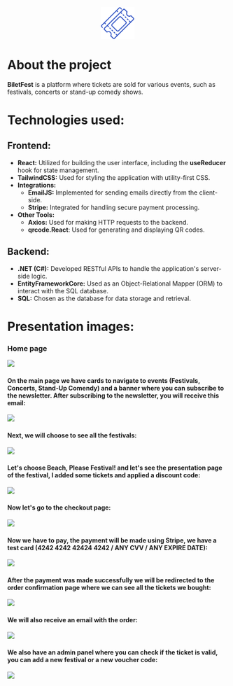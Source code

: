 <div align='center'><img style="width:15%" src='Frontend/public/logo.png'/></div>

# About the project

**BiletFest** is a platform where tickets are sold for various events, such as festivals, concerts or stand-up comedy shows.

<h1>Technologies used:</h1>
<h2>Frontend:</h2>

   - **React:** Utilized for building the user interface, including the **useReducer** hook for state management.
   - **TailwindCSS:** Used for styling the application with utility-first CSS.
   - **Integrations:**
       * **EmailJS:** Implemented for sending emails directly from the client-side.
       * **Stripe:** Integrated for handling secure payment processing.
   - **Other Tools:**
       * **Axios:** Used for making HTTP requests to the backend.
       * **qrcode.React**: Used for generating and displaying QR codes.

<h2>Backend:</h2>

   - **.NET (C#):** Developed RESTful APIs to handle the application's server-side logic.
   - **EntityFrameworkCore:** Used as an Object-Relational Mapper (ORM) to interact with the SQL database.
   - **SQL:** Chosen as the database for data storage and retrieval.

<h1>Presentation images:</h1>
<h3>Home page</h3>
<img src="https://i.imgur.com/emOKPXc.png" />
<h4>On the main page we have cards to navigate to events (Festivals, Concerts, Stand-Up Comendy) and a banner where you can subscribe to the newsletter. After subscribing to the newsletter, you will receive this email:</h4>
<img src="https://i.imgur.com/Cqvn3Nk.png"/>
<h4>Next, we will choose to see all the festivals:</h4>
<img src="https://i.imgur.com/nj2q5oE.png" />
<h4>Let's choose Beach, Please Festival! and let's see the presentation page of the festival, I added some tickets and applied a discount code:</h4>
<img src="https://i.imgur.com/v4RtEAu.png" />
<h4>Now let's go to the checkout page:</h4>
<img src="https://i.imgur.com/HkDjgvP.png" />
<h4>Now we have to pay, the payment will be made using Stripe, we have a test card (4242 4242 42424 4242 / ANY CVV / ANY EXPIRE DATE):</h4>
<img src="https://i.imgur.com/apiskR8.png" />
<h4>After the payment was made successfully we will be redirected to the order confirmation page where we can see all the tickets we bought:</h4>
<img src="https://i.imgur.com/21fdBXZ.png" />
<h4>We will also receive an email with the order:</h4>
<img src="https://i.imgur.com/xwnuaCD.png" />
<h4>We also have an admin panel where you can check if the ticket is valid, you can add a new festival or a new voucher code:</h4>
<img src="https://i.imgur.com/UTfTYKP.png" />

<h3></h3>
